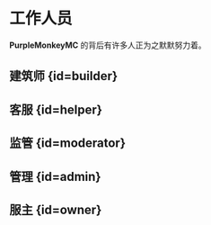 # 工作人员

**PurpleMonkeyMC** 的背后有许多人正为之默默努力着。

## 建筑师 {id=builder}

## 客服 {id=helper}

## 监管 {id=moderator}

## 管理 {id=admin}

## 服主 {id=owner}